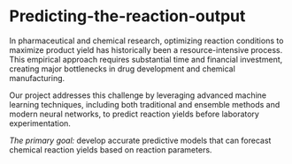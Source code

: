 # Predicting-the-reaction-output
In pharmaceutical and chemical research, optimizing reaction conditions to maximize product yield has historically been a resource-intensive process. This empirical approach requires substantial time and financial investment, creating major bottlenecks in drug development and chemical manufacturing.

Our project addresses this challenge by leveraging advanced machine learning techniques, including both traditional and ensemble methods and modern neural networks, to predict reaction yields before laboratory experimentation.

*The primary goal:* develop accurate predictive models that can forecast chemical reaction yields based on reaction parameters.
